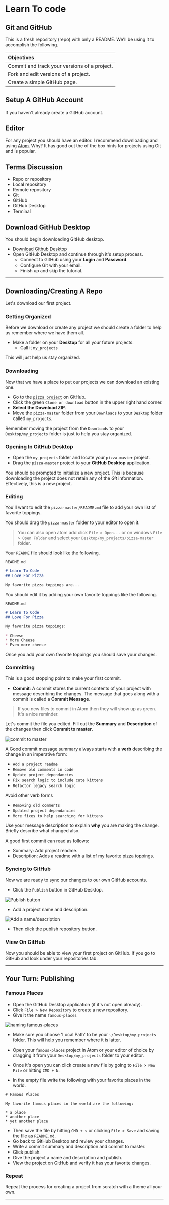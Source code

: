 # Learn To code
## Git and GitHub

This is a fresh repository (repo) with only a README.  We'll be using it to accomplish the following.


| Objectives |
| :--- |
| Commit and track your versions of a project. |
| Fork and edit versions of a project. |
| Create a simple GitHub page. |


## Setup A GitHub Account

If you haven't already create a GitHub account.

## Editor

For any project you should have an editor. I recommend downloading and using [Atom](https://atom.io/). Why? It has good out the of the box hints for projects using Git and is popular.

## Terms Discussion

* Repo or repository
* Local repository
* Remote repository
* Git
* GitHub
* GitHub Desktop
* Terminal

## Download GitHub Desktop

You should begin downloading GitHub desktop.

* [Download Github Desktop](https://desktop.github.com/)
* Open GitHub Desktop and continue through it's setup process.
  * Connect to GitHub using your **Login** and **Password**.
  * Configure Git with your email.
  * Finish up and skip the tutorial.

----

## Downloading/Creating A Repo

Let's download our first project.

### Getting Organized

Before we download or create any project we should create a folder to help us remember where we have them all.

* Make a folder on your **Desktop** for all your future projects.
  * Call it `my_projects`

This will just help us stay organized.

### Downloading

Now that we have a place to put our projects we can download an existing one.

* Go to the [`pizza project`](https://github.com/nyc-learn-to-code/pizza) on GitHub.
*  Click the green `Clone or download` button in the upper right hand corner.
* **Select the Download ZIP**.
* Move the `pizza-master` folder from your `Downloads` to your `Desktop` folder called `my_projects`.

Remember moving the project from the `Downloads` to your `Desktop/my_projects` folder is just to help you stay organized.

### Opening In GitHub Desktop

* Open the `my_projects` folder and locate your `pizza-master` project.
* Drag the `pizza-master` project to your **GitHub Desktop** application.

You should be prompted to initialize a new project. This is because downloading the project does not retain any of the *Git* information. Effectively, this is a new project.

### Editing

You'll want to edit the `pizza-master/README.md` file to add your own list of favorite toppings.

You should drag the `pizza-master` folder to your editor to open it.

> You can also open atom add click `File > Open...` or on windows `File > Open Folder` and select your `Desktop/my_projects/pizza-master` folder.


Your `README` file should look like the following.

`README.md`

```markdown
# Learn To Code
## Love For Pizza

My favorite pizza toppings are...

```

You should edit it by adding your own favorite toppings like the following.

`README.md`

```markdown
# Learn To Code
## Love For Pizza

My favorite pizza toppings:

* Cheese
* More Cheese
* Even more cheese
```

Once you add your own favorite toppings you should save your changes.

### Committing

 This is a good stopping point to make your first commit.

* **Commit**: A commit stores the current contents of your project with message describing the changes. The message that goes along with a commit is called a **Commit Message**.

 > If you new files to commit in Atom then they will show up as green. It's a nice reminder.

Let's commit the file you edited. Fill out the **Summary** and **Description** of the changes then click **Commit to master**.

 ![commit to master](commit_to_master.png)

A Good commit message summary always starts with a **verb** describing the change in an imperative form:

* `Add a project readme`
* `Remove old comments in code`
* `Update project dependancies`
* `Fix search logic to include cute kittens`
* `Refactor legacy search logic`

Avoid other verb forms

* `Removing old comments`
* `Updated project dependancies`
* `More fixes to help searching for kittens`

Use your message description to explain **why** you are making the change. Briefly describe what changed also.

A good first commit can read as follows:

* Summary: Add project readme.
* Description: Adds a readme with a list of my favorite pizza toppings.

### Syncing to GitHub

Now we are ready to sync our changes to our own GitHub accounts.

* Click the `Publish` button in GitHub Desktop.

![Publish button](gh_publish.png)

* Add a project name and description.

![Add a name/description](gh_naming.png)

* Then click the publish repository button.


### View On GitHub

Now you should be able to view your first project on GitHub. If you go to GitHub and look under your repositories tab.

------

## Your Turn: Publishing

### Famous Places

* Open the GitHub Desktop application (if it's not open already).
* Click `File > New Repository` to create a new repository.
* Give it the name `famous-places`

![naming famous-places](naming_places.png)

* Make sure you choose 'Local Path' to be your `~/Desktop/my_projects` folder. This will help you remember where it is latter.

* Open your `famous-places` project in Atom or your editor of choice by dragging it from your `Desktop/my_projects` folder to your editor.

* Once it's open you can click create a new file by going to `File > New File` or hitting `CMD + N`.

* In the empty file write the following with your favorite places in the world.

```
# Famous Places

My favorite famous places in the world are the following:

* a place
* another place
* yet another place
```

* Then save the file by hitting `CMD + s` or clicking `File > Save` and saving the file as `README.md`.
* Go back to GitHub Desktop and review your changes.
* Write a commit summary and description and commit to master.
* Click publish.
* Give the project a name and description and publish.
* View the project on GitHub and verify it has your favorite changes.

### Repeat

Repeat the process for creating a project from scratch with a theme all your own.

--------
